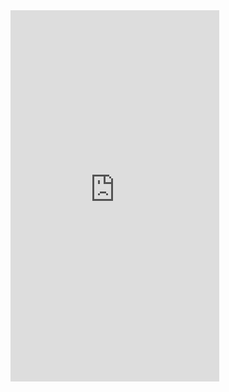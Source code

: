 <iframe width="334" height="594" src="https://www.youtube.com/embed/w976Yo1Vvr0" title="心跳血氧感測" frameborder="0" allow="accelerometer; autoplay; clipboard-write; encrypted-media; gyroscope; picture-in-picture; web-share" allowfullscreen></iframe>
